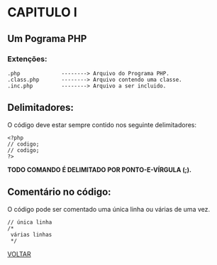 # CAPITULO I

## Um Pograma PHP

### Extenções:

```
.php             --------> Arquivo do Programa PHP.
.class.php       --------> Arquivo contendo uma classe.
.inc.php         --------> Arquivo a ser incluido.
```

## Delimitadores:

O código deve estar sempre contido nos seguinte delimitadores:

```
<?php
// codigo;
// codigo;
?>
```

**TODO COMANDO É DELIMITADO POR PONTO-E-VÍRGULA (;).**

## Comentário no código:

O código pode ser comentado uma única linha ou várias de uma vez.
```
// única linha
/*
 várias linhas
 */
```

[VOLTAR](https://github.com/Havyner/php-estudos/blob/master/README.md)
